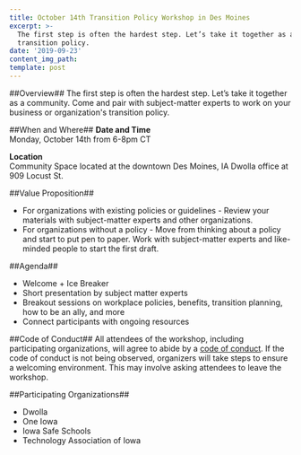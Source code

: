 ```yaml
---
title: October 14th Transition Policy Workshop in Des Moines
excerpt: >-
  The first step is often the hardest step. Let’s take it together as a community. Come and pair with subject-matter experts to work on your business or organization's
  transition policy.
date: '2019-09-23'
content_img_path:
template: post
---
```

##Overview##
The first step is often the hardest step. Let’s take it together as a community. Come and pair with subject-matter experts to work on your business or organization's
transition policy.

##When and Where##
**Date and Time**  
Monday, October 14th from 6-8pm CT

**Location**  
Community Space located at the downtown Des Moines, IA Dwolla office at 909 Locust St.

##Value Proposition##
* For organizations with existing policies or guidelines - Review your materials with subject-matter experts and other organizations.
* For organizations without a policy - Move from thinking about a policy and start to put pen to paper.  Work with subject-matter experts and like-minded people to start the first draft.

##Agenda##
* Welcome + Ice Breaker
* Short presentation by subject matter experts
* Breakout sessions on workplace policies, benefits, transition planning, how to be an ally, and more
* Connect participants with ongoing resources

##Code of Conduct##
All attendees of the workshop, including participating organizations, will agree to abide by a [code of conduct](/code-of-conduct). If the code of conduct is not being observed, organizers will take steps to ensure a welcoming environment. This may involve asking attendees to leave the workshop.

##Participating Organizations##
* Dwolla
* One Iowa
* Iowa Safe Schools
* Technology Association of Iowa
